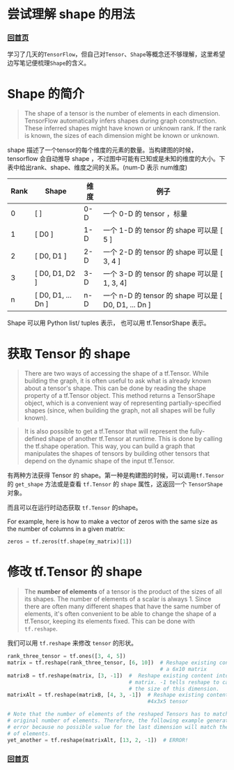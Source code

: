# 尝试理解 shape 的用法

### [回首页](../README.md)

学习了几天的`TensorFlow`，但自己对`Tensor`、`Shape`等概念还不够理解，这里希望边写笔记便梳理`Shape`的含义。

# Shape 的简介

> The shape of a tensor is the number of elements in each dimension. TensorFlow automatically infers shapes during graph construction. These inferred shapes might have known or unknown rank. If the rank is known, the sizes of each dimension might be known or unknown.

shape 描述了一个tensor的每个维度的元素的数量。当构建图的时候，tensorflow 会自动推导 shape ，不过图中可能有已知或是未知的维度的大小。下表中给出rank、shape、维度之间的关系。(num-D 表示 num维度)

| Rank | Shape | 维度 | 例子 |
| - | - | - | - |
| 0 | [ ] | 0-D | 一个 0-D 的 tensor ，标量 |
| 1 | [ D0 ] | 1-D | 一个 1-D 的 tensor 的 shape 可以是 [ 5 ] |
| 2 | [ D0, D1 ] | 2-D | 一个 2-D 的 tensor 的 shape 可以是 [ 3, 4 ] |
| 3 | [ D0, D1, D2 ] | 3-D | 一个 3-D 的 tensor 的 shape 可以是 [ 1, 3, 4] |
| n | [ D0, D1, ... Dn ] | n-D | 一个 n-D 的 tensor 的 shape 可以是 [ D0, D1, ... Dn ] |

Shape 可以用 Python list/ tuples 表示， 也可以用 tf.TensorShape 表示。

# 获取 Tensor 的 shape

> There are two ways of accessing the shape of a tf.Tensor. While building the graph, it is often useful to ask what is already known about a tensor's shape. This can be done by reading the shape property of a tf.Tensor object. This method returns a TensorShape object, which is a convenient way of representing partially-specified shapes (since, when building the graph, not all shapes will be fully known).

> It is also possible to get a tf.Tensor that will represent the fully-defined shape of another tf.Tensor at runtime. This is done by calling the tf.shape operation. This way, you can build a graph that manipulates the shapes of tensors by building other tensors that depend on the dynamic shape of the input tf.Tensor.

有两种方法获得 Tensor 的 shape。第一种是构建图的时候，可以调用`tf.Tensor`的 `get_shape` 方法或是查看 `tf.Tensor` 的 `shape` 属性，这返回一个 `TensorShape` 对象。

而且可以在运行时动态获取 `tf.Tensor` 的shape。

For example, here is how to make a vector of zeros with the same size as the number of columns in a given matrix:
```python
zeros = tf.zeros(tf.shape(my_matrix)[1])
```

# 修改 tf.Tensor 的 shape
> The **number of elements** of a tensor is the product of the sizes of all its shapes. The number of elements of a scalar is always 1. Since there are often many different shapes that have the same number of elements, it's often convenient to be able to change the shape of a tf.Tensor, keeping its elements fixed. This can be done with `tf.reshape`.

我们可以用 `tf.reshape` 来修改 `tensor` 的形状。

```Python
rank_three_tensor = tf.ones([3, 4, 5])
matrix = tf.reshape(rank_three_tensor, [6, 10])  # Reshape existing content into
                                                 # a 6x10 matrix
matrixB = tf.reshape(matrix, [3, -1])  #  Reshape existing content into a 3x20
                                       # matrix. -1 tells reshape to calculate
                                       # the size of this dimension.
matrixAlt = tf.reshape(matrixB, [4, 3, -1])  # Reshape existing content into a
                                             #4x3x5 tensor

# Note that the number of elements of the reshaped Tensors has to match the
# original number of elements. Therefore, the following example generates an
# error because no possible value for the last dimension will match the number
# of elements.
yet_another = tf.reshape(matrixAlt, [13, 2, -1])  # ERROR!
```


### [回首页](../README.md)
